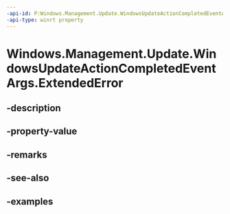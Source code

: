 ```yaml
---
-api-id: P:Windows.Management.Update.WindowsUpdateActionCompletedEventArgs.ExtendedError
-api-type: winrt property
---
```


# Windows.Management.Update.WindowsUpdateActionCompletedEventArgs.ExtendedError

<!--
public System.Exception ExtendedError { get; }
-->


## -description

## -property-value

## -remarks

## -see-also

## -examples


